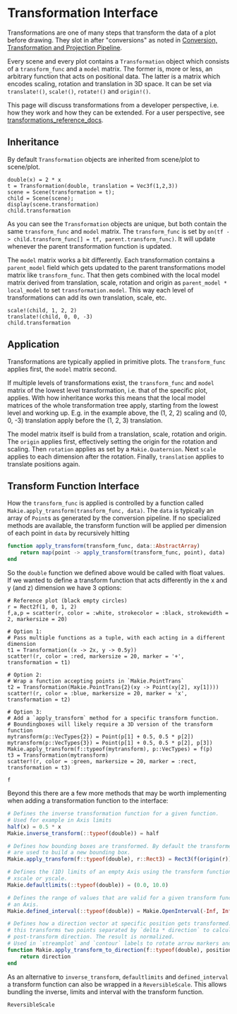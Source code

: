 # Transformation Interface

Transformations are one of many steps that transform the data of a plot before drawing.
They slot in after "conversions" as noted in [Conversion, Transformation and Projection Pipeline](@ref).

Every scene and every plot contains a `Transformation` object which consists of
a `transform_func` and a `model` matrix.
The former is, more or less, an arbitrary function that acts on positional data.
The latter is a matrix which encodes scaling, rotation and translation in 3D space.
It can be set via `translate!()`, `scale!()`, `rotate!()` and `origin!()`.

This page will discuss transformations from a developer perspective, i.e. how they work and how they can be extended.
For a user perspective, see [transformations_reference_docs](@ref).

## Inheritance

By default `Transformation` objects are inherited from scene/plot to scene/plot.

```@example transformation_inheritance
double(x) = 2 * x
t = Transformation(double, translation = Vec3f(1,2,3))
scene = Scene(transformation = t);
child = Scene(scene);
display(scene.transformation)
child.transformation
```

As you can see the `Transformation` objects are unique, but both contain the same `transform_func` and `model` matrix.
The `transform_func` is set by `on(tf -> child.transform_func[] = tf, parent.transform_func)`.
It will update whenever the parent transformation function is updated.

The `model` matrix works a bit differently.
Each transformation contains a `parent_model` field which gets updated to the parent transformations model matrix like `transform_func`.
That then gets combined with the local model matrix derived from translation, scale, rotation and origin as `parent_model * local_model` to set `transformation.model`.
This way each level of transformations can add its own translation, scale, etc.

```@example transformation_inheritance
scale!(child, 1, 2, 2)
translate!(child, 0, 0, -3)
child.transformation
```

## Application

Transformations are typically applied in primitive plots.
The `transform_func` applies first, the `model` matrix second.

If multiple levels of transformations exist, the `transform_func` and `model` matrix of the lowest level transformation, i.e. that of the specific plot, applies.
With how inheritance works this means that the local model matrices of the whole transformation tree apply, starting from the lowest level and working up. E.g. in the example above, the (1, 2, 2) scaling and (0, 0, -3) translation apply before the (1, 2, 3) translation.

The model matrix itself is build from a translation, scale, rotation and origin.
The `origin` applies first, effectively setting the origin for the rotation and scaling.
Then `rotation` applies as set by a `Makie.Quaternion`.
Next `scale` applies to each dimension after the rotation.
Finally, `translation` applies to translate positions again.

## Transform Function Interface

How the `transform_func` is applied is controlled by a function called `Makie.apply_transform(transform_func, data)`.
The `data` is typically an array of `Point`s as generated by the conversion pipeline.
If no specialized methods are available, the transform function will be applied per dimension of each point in `data` by recursively hitting

```julia
function apply_transform(transform_func, data::AbstractArray)
    return map(point -> apply_transform(transform_func, point), data)
end
```

So the `double` function we defined above would be called with float values.
If we wanted to define a transform function that acts differently in the x and y (and z) dimension we have 3 options:

```@figure
# Reference plot (black empty circles)
r = Rect2f(1, 0, 1, 2)
f,a,p = scatter(r, color = :white, strokecolor = :black, strokewidth = 2, markersize = 20)

# Option 1:
# Pass multiple functions as a tuple, with each acting in a different dimension
t1 = Transformation((x -> 2x, y -> 0.5y))
scatter!(r, color = :red, markersize = 20, marker = '+', transformation = t1)

# Option 2:
# Wrap a function accepting points in `Makie.PointTrans`
t2 = Transformation(Makie.PointTrans{2}(xy -> Point(xy[2], xy[1])))
scatter!(r, color = :blue, markersize = 20, marker = 'x', transformation = t2)

# Option 3:
# Add a `apply_transform` method for a specific transform function.
# Boundingboxes will likely require a 3D version of the transform function
mytransform(p::VecTypes{2}) = Point(p[1] + 0.5, 0.5 * p[2])
mytransform(p::VecTypes{3}) = Point(p[1] + 0.5, 0.5 * p[2], p[3])
Makie.apply_transform(f::typeof(mytransform), p::VecTypes) = f(p)
t3 = Transformation(mytransform)
scatter!(r, color = :green, markersize = 20, marker = :rect, transformation = t3)

f
```

Beyond this there are a few more methods that may be worth implementing when adding a transformation function to the interface:

```julia
# Defines the inverse transformation function for a given function.
# Used for example in Axis limits
half(x) = 0.5 * x
Makie.inverse_transform(::typeof(double)) = half

# Defines how bounding boxes are transformed. By default the transformed corners
# are used to build a new bounding box.
Makie.apply_transform(f::typeof(double), r::Rect3) = Rect3(f(origin(r)), f(widths(r)))

# Defines the (1D) limits of an empty Axis using the transform function as the
# xscale or yscale.
Makie.defaultlimits(::typeof(double)) = (0.0, 10.0)

# Defines the range of values that are valid for a given transform function in
# an Axis.
Makie.defined_interval(::typeof(double)) = Makie.OpenInterval(-Inf, Inf)

# Defines how a direction vector at specific position gets transformed. By default
# this transforms two points separated by `delta * direction` to calculate a new
# post-transform direction. The result is normalized.
# Used in `streamplot` and `contour` labels to rotate arrow markers and text
function Makie.apply_transform_to_direction(f::typeof(double), position::VecTypes, direction::VecTypes, delta)
    return direction
end
```

As an alternative to `inverse_transform`, `defaultlimits` and `defined_interval` a transform function can also be wrapped in a `ReversibleScale`.
This allows bundling the inverse, limits and interval with the transform function.

```@docs
ReversibleScale
```